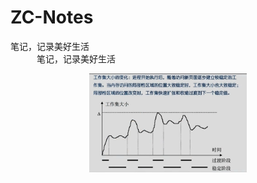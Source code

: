 # ZC-Notes
笔记，记录美好生活  
&emsp;&emsp;&emsp;笔记，记录美好生活   
<div align="center"><img src="https://github.com/84634628/ZC-Notes/blob/master/docs/pictures/%E5%B7%A5%E4%BD%9C%E9%9B%86%E5%A4%A7%E5%B0%8F%E5%8F%98%E5%8C%96.PNG" width=50% >
 
   

